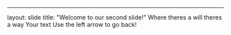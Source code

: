 
---
layout: slide
title: "Welcome to our second slide!"
Where theres a will theres a way
Your text
Use the left arrow to go back!
